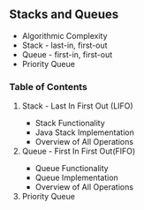<h2> Stacks and Queues </h2>

<ul>
	<li> Algorithmic Complexity </li>
	<li> Stack - last-in, first-out </li>
	<li> Queue - first-in, first-out </li>
	<li> Priority Queue </li>
</ul>

<h3> Table of Contents </h3>

<ol>
	<li> Stack - Last In First Out (LIFO) </li>
		<ul type="square">
			<li> Stack Functionality </li>
			<li> Java Stack Implementation </li>
			<li> Overview of All Operations </li>
		</ul>
	<li> Queue - First In First Out(FIFO) </li>
		<ul type="square">
			<li> Queue Functionality </li>
			<li> Queue Implementation </li>
			<li> Overview of All Operations </li>
		</ul>
	<li> Priority Queue </li>
</ol>
